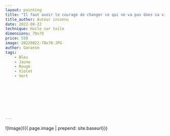 ```yaml
---
layout: painting
title: "Il faut avoir le courage de changer ce qui ne va pas dans sa vie. Prendre des décisions. Aller contre soi-même si nécessaire. Contre la facilité, les habitudes. Ecouter la voix de sa conscience. Peser le pour et le contre. Se souvenir que tout choix implique un renoncement, et que vivre, c'est choisir. Puis lorsqu'on a bien réfléchi, marcher d'un pas sûr vers ce qui nous rendra le plus heureux."  						 	 					                                    
title_author: Auteur inconnu                                             
date: 2022-08-22
technique: Huile sur toile 
dimensions: 70x70
price: 550
image: 20220822-70x70.JPG
author: Garanse
tags:
    - Bleu
    - Jaune
    - Rouge
	- Violet
	- Vert
  
  
  
  
  
  
  
  
---
```

![Image]({{ page.image | prepend: site.baseurl}})




